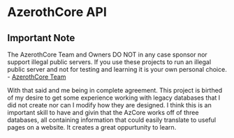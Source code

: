 # AzerothCore API

## Important Note

The AzerothCore Team and Owners DO NOT in any case sponsor nor support illegal public servers. If you use these projects to run an illegal public server and not for testing and learning it is your own personal choice. - [AzerothCore Team](https://www.azerothcore.org/wiki/home)

With that said and me being in complete agreement. This project is birthed of my desire to get some experience working with legacy databases that I did not create nor can I modify how they are designed. I think this is an important skill to have and givin that the AzCore works off of three databases, all containing information that could easily translate to useful pages on a website. It creates a great oppurtunity to learn.
























